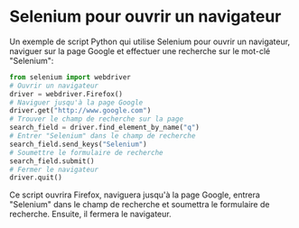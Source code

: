 # Selenium pour ouvrir un navigateur
Un exemple de script Python qui utilise Selenium pour ouvrir un navigateur, naviguer sur la page Google et effectuer une recherche sur le mot-clé "Selenium":
```python
from selenium import webdriver
# Ouvrir un navigateur
driver = webdriver.Firefox()
# Naviguer jusqu'à la page Google
driver.get("http://www.google.com")
# Trouver le champ de recherche sur la page
search_field = driver.find_element_by_name("q")
# Entrer "Selenium" dans le champ de recherche
search_field.send_keys("Selenium")
# Soumettre le formulaire de recherche
search_field.submit()
# Fermer le navigateur
driver.quit()
```
Ce script ouvrira Firefox, naviguera jusqu'à la page Google, entrera "Selenium" dans le champ de recherche et soumettra le formulaire de recherche. 
Ensuite, il fermera le navigateur.
